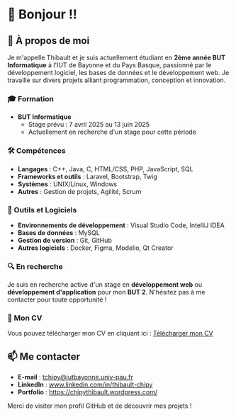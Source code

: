 # 👋 Bonjour !!

## 🌟 À propos de moi

Je m'appelle Thibault et je suis actuellement étudiant en **2ème année BUT Informatique** à l'IUT de Bayonne et du Pays Basque, passionné par le développement logiciel, les bases de données et le développement web. Je travaille sur divers projets alliant programmation, conception et innovation.

### 🎓 Formation
- **BUT Informatique** 
  - Stage prévu : 7 avril 2025 au 13 juin 2025
  - Actuellement en recherche d'un stage pour cette période

### 🛠️ Compétences
- **Langages** : C++, Java, C, HTML/CSS, PHP, JavaScript, SQL
- **Frameworks et outils** : Laravel, Bootstrap, Twig
- **Systèmes** : UNIX/Linux, Windows
- **Autres** : Gestion de projets, Agilité, Scrum

### 🧰 Outils et Logiciels
- **Environnements de développement** : Visual Studio Code, IntelliJ IDEA
- **Bases de données** : MySQL
- **Gestion de version** : Git, GitHub
- **Autres logiciels** : Docker, Figma, Modelio, Qt Creator



### 🔍 En recherche
Je suis en recherche active d'un stage en **développement web** ou **développement d'application** pour mon **BUT 2**. N'hésitez pas à me contacter pour toute opportunité !

### 📄 Mon CV
Vous pouvez télécharger mon CV en cliquant ici : [Télécharger mon CV](./A_CV_CHIPY_Thibault.pdf)

## 📫 Me contacter
- **E-mail** : tchipy@iutbayonne.univ-pau.fr
- **LinkedIn** : www.linkedin.com/in/thibault-chipy
- **Portfolio** : https://chipythibault.wordpress.com/

Merci de visiter mon profil GitHub et de découvrir mes projets !
